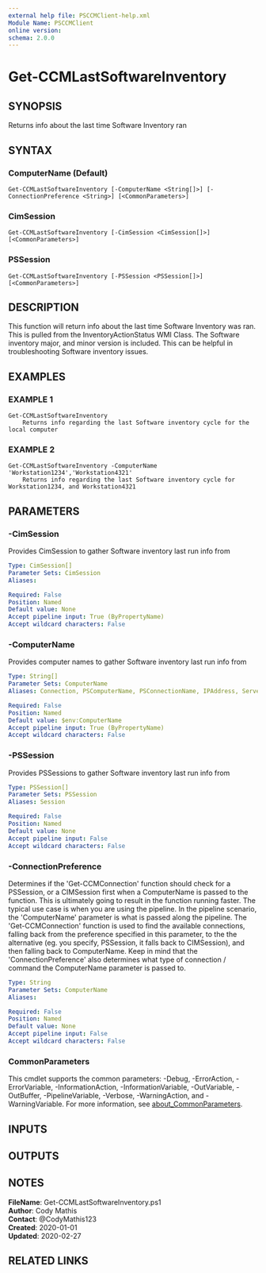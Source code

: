 ```yaml
---
external help file: PSCCMClient-help.xml
Module Name: PSCCMClient
online version:
schema: 2.0.0
---
```


# Get-CCMLastSoftwareInventory

## SYNOPSIS
Returns info about the last time Software Inventory ran

## SYNTAX

### ComputerName (Default)
```
Get-CCMLastSoftwareInventory [-ComputerName <String[]>] [-ConnectionPreference <String>] [<CommonParameters>]
```

### CimSession
```
Get-CCMLastSoftwareInventory [-CimSession <CimSession[]>] [<CommonParameters>]
```

### PSSession
```
Get-CCMLastSoftwareInventory [-PSSession <PSSession[]>] [<CommonParameters>]
```

## DESCRIPTION
This function will return info about the last time Software Inventory was ran.
This is pulled from the InventoryActionStatus WMI Class.
The Software inventory major, and minor version is included.
This can be helpful in troubleshooting Software inventory issues.

## EXAMPLES

### EXAMPLE 1
```
Get-CCMLastSoftwareInventory
    Returns info regarding the last Software inventory cycle for the local computer
```

### EXAMPLE 2
```
Get-CCMLastSoftwareInventory -ComputerName 'Workstation1234','Workstation4321'
    Returns info regarding the last Software inventory cycle for Workstation1234, and Workstation4321
```

## PARAMETERS

### -CimSession
Provides CimSession to gather Software inventory last run info from

```yaml
Type: CimSession[]
Parameter Sets: CimSession
Aliases:

Required: False
Position: Named
Default value: None
Accept pipeline input: True (ByPropertyName)
Accept wildcard characters: False
```

### -ComputerName
Provides computer names to gather Software inventory last run info from

```yaml
Type: String[]
Parameter Sets: ComputerName
Aliases: Connection, PSComputerName, PSConnectionName, IPAddress, ServerName, HostName, DNSHostName

Required: False
Position: Named
Default value: $env:ComputerName
Accept pipeline input: True (ByPropertyName)
Accept wildcard characters: False
```

### -PSSession
Provides PSSessions to gather Software inventory last run info from

```yaml
Type: PSSession[]
Parameter Sets: PSSession
Aliases: Session

Required: False
Position: Named
Default value: None
Accept pipeline input: False
Accept wildcard characters: False
```

### -ConnectionPreference
Determines if the 'Get-CCMConnection' function should check for a PSSession, or a CIMSession first when a ComputerName
is passed to the function.
This is ultimately going to result in the function running faster.
The typical use case is
when you are using the pipeline.
In the pipeline scenario, the 'ComputerName' parameter is what is passed along the
pipeline.
The 'Get-CCMConnection' function is used to find the available connections, falling back from the preference
specified in this parameter, to the the alternative (eg.
you specify, PSSession, it falls back to CIMSession), and then
falling back to ComputerName.
Keep in mind that the 'ConnectionPreference' also determines what type of connection / command
the ComputerName parameter is passed to.

```yaml
Type: String
Parameter Sets: ComputerName
Aliases:

Required: False
Position: Named
Default value: None
Accept pipeline input: False
Accept wildcard characters: False
```

### CommonParameters
This cmdlet supports the common parameters: -Debug, -ErrorAction, -ErrorVariable, -InformationAction, -InformationVariable, -OutVariable, -OutBuffer, -PipelineVariable, -Verbose, -WarningAction, and -WarningVariable. For more information, see [about_CommonParameters](http://go.microsoft.com/fwlink/?LinkID=113216).

## INPUTS

## OUTPUTS

## NOTES

**FileName**:    Get-CCMLastSoftwareInventory.ps1  
**Author**:      Cody Mathis  
**Contact**:     @CodyMathis123  
**Created**:     2020-01-01  
**Updated**:     2020-02-27  

## RELATED LINKS
